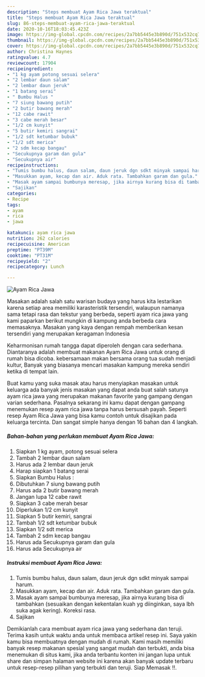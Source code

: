 ```yaml
---
description: "Steps membuat Ayam Rica Jawa teraktual"
title: "Steps membuat Ayam Rica Jawa teraktual"
slug: 86-steps-membuat-ayam-rica-jawa-teraktual
date: 2020-10-16T18:03:45.423Z
image: https://img-global.cpcdn.com/recipes/2a7bb5445e3b890d/751x532cq70/ayam-rica-jawa-foto-resep-utama.jpg
thumbnail: https://img-global.cpcdn.com/recipes/2a7bb5445e3b890d/751x532cq70/ayam-rica-jawa-foto-resep-utama.jpg
cover: https://img-global.cpcdn.com/recipes/2a7bb5445e3b890d/751x532cq70/ayam-rica-jawa-foto-resep-utama.jpg
author: Christina Haynes
ratingvalue: 4.7
reviewcount: 17904
recipeingredient:
- "1 kg ayam potong sesuai selera"
- "2 lembar daun salam"
- "2 lembar daun jeruk"
- "1 batang serai"
- " Bumbu Halus "
- "7 siung bawang putih"
- "2 butir bawang merah"
- "12 cabe rawit"
- "3 cabe merah besar"
- "1/2 cm kunyit"
- "5 butir kemiri sangrai"
- "1/2 sdt ketumbar bubuk"
- "1/2 sdt merica"
- "2 sdm kecap bangau"
- "Secukupnya garam dan gula"
- "Secukupnya air"
recipeinstructions:
- "Tumis bumbu halus, daun salam, daun jeruk dgn sdkt minyak sampai harum."
- "Masukkan ayam, kecap dan air. Aduk rata. Tambahkan garam dan gula."
- "Masak ayam sampai bumbunya meresap, jika airnya kurang bisa di tambahkan (sesuaikan dengan kekentalan kuah yg diinginkan, saya lbh suka agak kering). Koreksi rasa."
- "Sajikan"
categories:
- Recipe
tags:
- ayam
- rica
- jawa

katakunci: ayam rica jawa 
nutrition: 262 calories
recipecuisine: American
preptime: "PT39M"
cooktime: "PT31M"
recipeyield: "2"
recipecategory: Lunch

---
```



![Ayam Rica Jawa](https://img-global.cpcdn.com/recipes/2a7bb5445e3b890d/751x532cq70/ayam-rica-jawa-foto-resep-utama.jpg)

Masakan adalah salah satu warisan budaya yang harus kita lestarikan karena setiap area memiliki karasteristik tersendiri, walaupun namanya sama tetapi rasa dan tekstur yang berbeda, seperti ayam rica jawa yang kami paparkan berikut mungkin di kampung anda berbeda cara memasaknya. Masakan yang kaya dengan rempah memberikan kesan tersendiri yang merupakan keragaman Indonesia

Keharmonisan rumah tangga dapat diperoleh dengan cara sederhana. Diantaranya adalah membuat makanan Ayam Rica Jawa untuk orang di rumah bisa dicoba. kebersamaan makan bersama orang tua sudah menjadi kultur, Banyak yang biasanya mencari masakan kampung mereka sendiri ketika di tempat lain.



Buat kamu yang suka masak atau harus menyiapkan masakan untuk keluarga ada banyak jenis masakan yang dapat anda buat salah satunya ayam rica jawa yang merupakan makanan favorite yang gampang dengan varian sederhana. Pasalnya sekarang ini kamu dapat dengan gampang menemukan resep ayam rica jawa tanpa harus bersusah payah.
Seperti resep Ayam Rica Jawa yang bisa kamu contoh untuk disajikan pada keluarga tercinta. Dan sangat simple hanya dengan 16 bahan dan 4 langkah.


<!--inarticleads1-->

##### Bahan-bahan yang perlukan membuat Ayam Rica Jawa:

1. Siapkan 1 kg ayam, potong sesuai selera
1. Tambah 2 lembar daun salam
1. Harus ada 2 lembar daun jeruk
1. Harap siapkan 1 batang serai
1. Siapkan  Bumbu Halus :
1. Dibutuhkan 7 siung bawang putih
1. Harus ada 2 butir bawang merah
1. Jangan lupa 12 cabe rawit
1. Siapkan 3 cabe merah besar
1. Diperlukan 1/2 cm kunyit
1. Siapkan 5 butir kemiri, sangrai
1. Tambah 1/2 sdt ketumbar bubuk
1. Siapkan 1/2 sdt merica
1. Tambah 2 sdm kecap bangau
1. Harus ada Secukupnya garam dan gula
1. Harus ada Secukupnya air




<!--inarticleads2-->

##### Instruksi membuat  Ayam Rica Jawa:

1. Tumis bumbu halus, daun salam, daun jeruk dgn sdkt minyak sampai harum.
1. Masukkan ayam, kecap dan air. Aduk rata. Tambahkan garam dan gula.
1. Masak ayam sampai bumbunya meresap, jika airnya kurang bisa di tambahkan (sesuaikan dengan kekentalan kuah yg diinginkan, saya lbh suka agak kering). Koreksi rasa.
1. Sajikan




Demikianlah cara membuat ayam rica jawa yang sederhana dan teruji. Terima kasih untuk waktu anda untuk membaca artikel resep ini. Saya yakin kamu bisa membuatnya dengan mudah di rumah. Kami masih memiliki banyak resep makanan spesial yang sangat mudah dan terbukti, anda bisa menemukan di situs kami, jika anda terbantu konten ini jangan lupa untuk share dan simpan halaman website ini karena akan banyak update terbaru untuk resep-resep pilihan yang terbukti dan teruji. Siap Memasak !!. 
